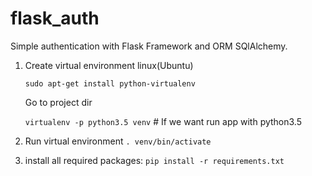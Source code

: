 # flask_auth
Simple authentication with Flask Framework and ORM SQlAlchemy.

1. Create virtual environment
   linux(Ubuntu)
   
   `sudo apt-get install python-virtualenv`
   
   Go to project dir
   
   `virtualenv -p python3.5 venv`             # If we want run app with python3.5
   
2. Run virtual environment
   `. venv/bin/activate`
   
3. install all required packages:
    `pip install -r requirements.txt`

